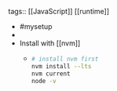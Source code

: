 tags:: [[JavaScript]] [[runtime]]

- #mysetup
-
- Install with [[nvm]]
	- ```bash
	  # install nvm first
	  nvm install --lts
	  nvm current
	  node -v
	  ```